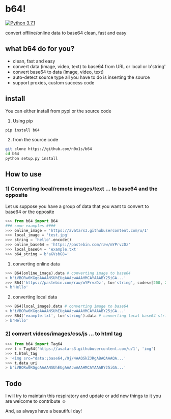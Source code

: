 # b64!
[![Python 3.7.1](https://img.shields.io/badge/Python-3.7.1-green.svg)](http://www.python.org/download/)

convert offline/online data to base64 clean, fast and easy

what b64 do for you?
----
* clean, fast and easy
* convert data (image, video, text) to base64 from URL or local or b'string'
* convert base64 to data (image, video, text)
* auto-detect source type all you have to do is inserting the source
* support proxies, custom success code
## install
You can either install from pypi or the source code
1) Using pip
```bash
pip install b64
```
2) from the source code
```bash
git clone https://github.com/n0x1s/b64
cd b64
python setup.py install
```
## How to use
### 1) Converting local/remote images/text ... to base64 and the opposite
Let us suppose you have a group of data that you want to convert to base64 or the opposite
```python
>>> from b64 import B64
### some examples ####
>>> online_image = 'https://avatars3.githubusercontent.com/u/1'
>>> local_image = 'test.jpg'
>>> string = 'hello'.encode()
>>> online_base64 = 'https://pastebin.com/raw/mYPrvzDz'
>>> local_base64 = 'example.txt'
>>> b64_string = b'aGVsbG8='
```
1) converting online data
```python
>>> B64(online_image).data # converting image to base64
> b'iVBORw0KGgoAAAANSUhEUgAAAcwAAAHMCAYAAABY25iGA...'
>>> B64('https://pastebin.com/raw/mYPrvzDz', to='string', codes=[200, 201]).data # you can set the success http codes or use proxies
> b'Hello'
```
2) converting local data
```python
>>> B64(local_image).data # converting image to base64
> b'iVBORw0KGgoAAAANSUhEUgAAAcwAAAHMCAYAAABY25iGA...'
>>> B64('example.txt', to='string').data # converting local base64 string to bytes
> b'Hello'
```
### 2) convert videos/images/css/js ... to html tag
```python
>>> from b64 import Tag64
>>> t = Tag64('https://avatars3.githubusercontent.com/u/1', 'img')
>>> t.html_tag
> '<img src="data:;base64,/9j/4AAQSkZJRgABAQAAAQA...'
>>> t.data_uri
> b'iVBORw0KGgoAAAANSUhEUgAAAcwAAAHMCAYAAABY25iGA...'

```
## Todo
I will try to maintain this respiratory and update or add new things to it you are welcome to contribute :relaxed:

And, as always have a beautiful day!
